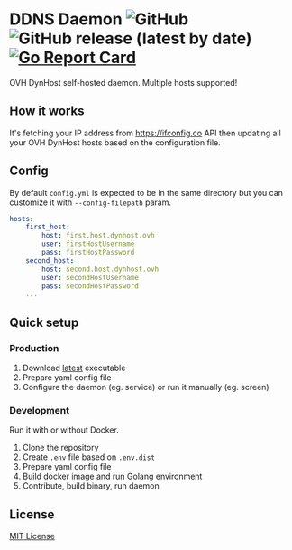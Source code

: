 # DDNS Daemon ![GitHub](https://img.shields.io/github/license/nmapx/ddns-daemon?style=flat) ![GitHub release (latest by date)](https://img.shields.io/github/v/release/nmapx/ddns-daemon?style=flat) [![Go Report Card](https://goreportcard.com/badge/github.com/nmapx/ddns-daemon)](https://goreportcard.com/report/github.com/nmapx/ddns-daemon)

OVH DynHost self-hosted daemon. Multiple hosts supported!

## How it works

It's fetching your IP address from https://ifconfig.co API then updating all your OVH 
DynHost hosts based on the configuration file.

## Config

By default `config.yml` is expected to be in the same directory but you can customize
it with `--config-filepath` param.

```yaml
hosts:
    first_host:
        host: first.host.dynhost.ovh
        user: firstHostUsername
        pass: firstHostPassword
    second_host:
        host: second.host.dynhost.ovh
        user: secondHostUsername
        pass: secondHostPassword
    ...
```

## Quick setup

### Production

1. Download [latest](./releases/tag/latest) executable
2. Prepare yaml config file
3. Configure the daemon (eg. service) or run it manually (eg. screen)

### Development

Run it with or without Docker.

1. Clone the repository
2. Create `.env` file based on `.env.dist`
3. Prepare yaml config file
4. Build docker image and run Golang environment
5. Contribute, build binary, run daemon

## License

[MIT License](./LICENSE)
